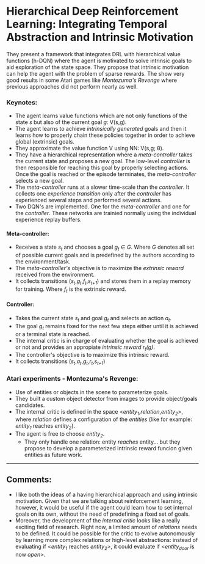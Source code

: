 # Hierarchical Deep Reinforcement Learning: Integrating Temporal Abstraction and Intrinsic Motivation

They present a framework that integrates DRL with hierarchical value functions (h-DQN) where the agent is motivated to solve intrinsic goals to aid exploration of the state space. They propose that intrinsic motivation can help the agent with the problem of sparse rewards. The show very good results in some Atari games like *Montezuma's Revenge* where previous approaches did not perform nearly as well.

### Keynotes:

- The agent learns value functions which are not only functions of the state *s* but also of the current goal *g*: V(s,g).
- The agent learns to achieve *intrinsically generated* goals and then it learns how to properly chain these policies together in order to achieve global (extrinsic) goals.
- They approximate the value function V using NN: V(s,g; &theta;).
- They have a hierarchical representation where a *meta-controller* takes the current state and proposes a new goal. The low-level *controller* is then responsible for reaching this goal by properly selecting actions. Once the goal is reached or the episode terminates, the *meta-controller* selects a new goal.
- The *meta-controller* runs at a slower time-scale than the *controller*. It collects one *experience transition* only after the *controller* has experienced several steps and performed several actions.
- Two DQN's are implemented. One for the *meta-controller* and one for the *controller*. These networks are trainied normally using the individual experience replay buffers.

 #### Meta-controller:
 - Receives a state *s<sub>t</sub>* and chooses a goal *g<sub>t</sub>* ∈ *G*. Where *G* denotes all set of possible current goals and is predefined by the authors according to the environment/task.
 - The *meta-controller's* objective is to maximize the *extrinsic reward* received from the environment.
 - It collects transitions (*s<sub>t</sub>*,*g<sub>t</sub>*,*f<sub>t</sub>*,*s<sub>t+1</sub>*) and stores them in a replay memory for training. Where *f<sub>t</sub>* is the extrinsic reward. 

 #### Controller:
 - Takes the current state *s<sub>t</sub>* and goal *g<sub>t</sub>* and selects an action *a<sub>t</sub>*.
 - The goal *g<sub>t</sub>* remains fixed for the next few steps either until it is achieved or a terminal state is reached.
 - The internal critic is in charge of evaluating whether the goal is achieved or not and provides an appropiate *intrinsic reward* *r<sub>t</sub>(g)*. 
 - The controller's objective is to maximize this intrinsic reward.
 - It collects transitions (*s<sub>t</sub>*,*a<sub>t</sub>*,*g<sub>t</sub>*,*r<sub>t</sub>*,*s<sub>t+1</sub>*)

### Atari experiments - Montezuma's Revenge:
- Use of entities or objects in the scene to parameterize goals.
- They built a custom object detector from images to provide object/goals candidates.
- The internal critic is defined in the space <*entity<sub>1</sub>*,*relation*,*entity<sub>2</sub>*>, where *relation* defines a configuration of the *entities* (like for example: *entity<sub>1</sub>* reaches *entity<sub>2</sub>*).
- The agent is free to choose *entity<sub>2</sub>*.
  * They only handle one relation: entity *reaches* entity... but they propose to develop a parameterized intrinsic reward funcion given entities as future work. 

<hr>

## Comments:
 
 - I like both the ideas of a having hierarchical approach and using intrinsic motivation. Given that we are talking about reinforcement learning, however, it would be useful if the agent could learn how to set internal goals on its own, without the need of predefining a fixed set of goals. 
 - Moreover, the development of the *internal critic* looks like a really exciting field of research. Right now, a limited amount of *relations* needs to be defined. It could be possible for the critic to evolve autonomously by learning more complex relations or high-level abstractions: instead of evaluating if <*entity<sub>1</sub>* reaches *entity<sub>2</sub>*>, it could evaluate if <*entity<sub>door</sub>* is now *open*>.
